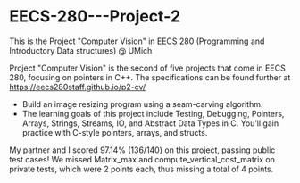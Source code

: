 # EECS-280---Project-2
This is the Project "Computer Vision" in EECS 280 (Programming and Introductory Data structures) @ UMich

Project "Computer Vision" is the second of five projects that come in EECS 280, focusing on pointers in C++.
The specifications can be found further at https://eecs280staff.github.io/p2-cv/
- Build an image resizing program using a seam-carving algorithm.
- The learning goals of this project include Testing, Debugging, Pointers, Arrays, Strings, Streams, IO, and Abstract Data Types in C. You’ll gain practice with C-style pointers, arrays, and structs.

My partner and I scored 97.14% (136/140) on this project, passing public test cases! We missed Matrix_max and compute_vertical_cost_matrix on private tests, which were 2 points each, thus missing a total of 4 points.

